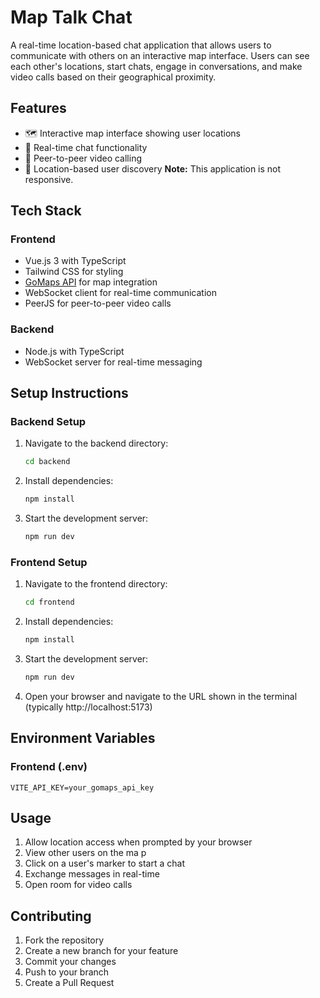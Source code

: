# Map Talk Chat

A real-time location-based chat application that allows users to communicate with others on an interactive map interface. Users can see each other's locations, start chats, engage in conversations, and make video calls based on their geographical proximity.

## Features

- 🗺️ Interactive map interface showing user locations
- 💬 Real-time chat functionality
- 🎥 Peer-to-peer video calling
- 📍 Location-based user discovery
**Note:** This application is not responsive. 

## Tech Stack

### Frontend
- Vue.js 3 with TypeScript
- Tailwind CSS for styling
- [GoMaps API](https://app.gomaps.pro) for map integration
- WebSocket client for real-time communication
- PeerJS for peer-to-peer video calls

### Backend
- Node.js with TypeScript
- WebSocket server for real-time messaging

## Setup Instructions

### Backend Setup

1. Navigate to the backend directory:
   ```bash
   cd backend
   ```

2. Install dependencies:
   ```bash
   npm install
   ```

3. Start the development server:
   ```bash
   npm run dev
   ```

### Frontend Setup

1. Navigate to the frontend directory:
   ```bash
   cd frontend
   ```

2. Install dependencies:
   ```bash
   npm install
   ```

3. Start the development server:
   ```bash
   npm run dev
   ```

4. Open your browser and navigate to the URL shown in the terminal (typically http://localhost:5173)

## Environment Variables

### Frontend (.env)
```
VITE_API_KEY=your_gomaps_api_key
```

## Usage

1. Allow location access when prompted by your browser
2. View other users on the ma p
3. Click on a user's marker to start a chat
4. Exchange messages in real-time
5. Open room for video calls 

## Contributing

1. Fork the repository
2. Create a new branch for your feature
3. Commit your changes
4. Push to your branch
5. Create a Pull Request